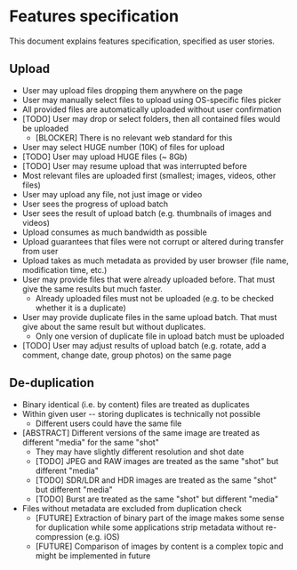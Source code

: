 # Features specification

This document explains features specification, specified as user stories.


## Upload

* User may upload files dropping them anywhere on the page
* User may manually select files to upload using OS-specific files picker
* All provided files are automatically uploaded without user confirmation
* [TODO] User may drop or select folders, then all contained files would be uploaded
    * [BLOCKER] There is no relevant web standard for this
* User may select HUGE number (10K) of files for upload
* [TODO] User may upload HUGE files (~ 8Gb)
* [TODO] User may resume upload that was interrupted before
* Most relevant files are uploaded first (smallest; images, videos, other files)
* User may upload any file, not just image or video
* User sees the progress of upload batch
* User sees the result of upload batch (e.g. thumbnails of images and videos)
* Upload consumes as much bandwidth as possible
* Upload guarantees that files were not corrupt or altered during transfer from user
* Upload takes as much metadata as provided by user browser (file name, modification time, etc.)
* User may provide files that were already uploaded before. That must give the same results but much faster.
  * Already uploaded files must not be uploaded (e.g. to be checked whether it is a duplicate)
* User may provide duplicate files in the same upload batch. That must give about the same result but without duplicates.
  * Only one version of duplicate file in upload batch must be uploaded
* [TODO] User may adjust results of upload batch (e.g. rotate, add a comment, change date, group photos) on the same page

## De-duplication

* Binary identical (i.e. by content) files are treated as duplicates
* Within given user -- storing duplicates is technically not possible
  * Different users could have the same file
* [ABSTRACT] Different versions of the same image are treated as different "media" for the same "shot"
  * They may have slightly different resolution and shot date
  * [TODO] JPEG and RAW images are treated as the same "shot" but different "media"
  * [TODO] SDR/LDR and HDR images are treated as the same "shot" but different "media"
  * [TODO] Burst are treated as the same "shot" but different "media"
* Files without metadata are excluded from duplication check
  * [FUTURE] Extraction of binary part of the image makes some sense for duplication while some applications strip metadata without re-compression (e.g. iOS)
  * [FUTURE] Comparison of images by content is a complex topic and might be implemented in future
